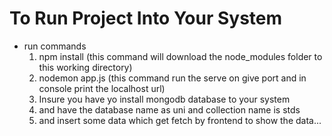 # To Run Project Into Your System
- run commands
  1. npm install (this command will download the node_modules folder to this working directory)
  2. nodemon app.js (this command run the serve on give port and in console print the localhost url)
  3. Insure you have yo install mongodb database to your system
  4. and have the database name as uni and collection name is stds
  5. and insert some data which get fetch by frontend to show the data... 

